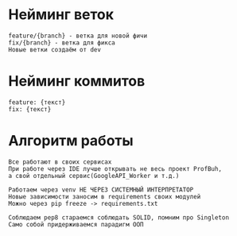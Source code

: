 # Нейминг веток

    feature/{branch} - ветка для новой фичи
    fix/{branch} - ветка для фикса
    Новые ветки создаём от dev

# Нейминг коммитов

    feature: {текст} 
    fix: {текст}

# Алгоритм работы

    Все работают в своих сервисах
    При работе через IDE лучше открывать не весь проект ProfBuh, 
    а свой отдельный сервис(GoogleAPI_Worker и т.д.)
    
    Работаем через venv НЕ ЧЕРЕЗ СИСТЕМНЫЙ ИНТЕРПРЕТАТОР
    Новые зависимости заносим в requirements своих модулей
    Можно через pip freeze -> requirements.txt
        
    Соблюдаем pep8 стараемся соблюдать SOLID, помним про Singleton 
    Само собой придерживаемся парадигм ООП